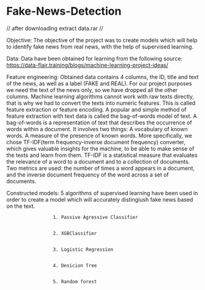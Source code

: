 # Fake-News-Detection
//
after downloading extract data.rar
//








Objective: The objective of the project was to create models which will help to identify fake news from real news, with the help of supervised learning. 


Data: Data have been obtained  for learning from the following source: https://data-flair.training/blogs/machine-learning-project-ideas/



Feature engineering: Obtained data contains 4 columns, the ID, title and text of the news, as well as a label (FAKE and REAL). For our project purposes we need the text of the news only, so we have dropped all the other columns. 
        Machine learning algorithms cannot work with raw texts directly, that is why we had to convert the texts into numeric features. This is called feature extraction or feature encoding. A popular and simple method of feature extraction with text data is called the bag-of-words model of text. A bag-of-words is a representation of text that describes the occurrence of words within a document. It involves two things: A vocabulary of known words. A measure of the presence of known words. More specifically, we chose TF-IDF(term frequency-inverse document frequency) converter, which gives valuable insights for the machine, to be able to make sense of the texts and learn from them. TF-IDF is a statistical measure that evaluates the relevance of a word to a document and to a collection of documents. Two metrics are used: the number of times a word appears in a document, and the inverse document frequency of the word across a set of documents. 

Constructed models:  5 algorithms of supervised learning have been used in order to create a model which will accurately distingiush fake news based on the text.

                     1. Passive Agressive Classifier 
                     
                     
                     2. XGBClassifier
                     
                     
                     3. Logistic Regression
                     
                     
                     4. Desicion Tree
                     
                     
                     5. Random forest
